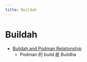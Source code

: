 ```yaml
---
title: Buildah
---
```


# Buildah
* [Buildah and Podman Relationship](https://podman.io/blogs/2018/10/31/podman-buildah-relationship.html)
  * Podman 的 build 是 Buildha
